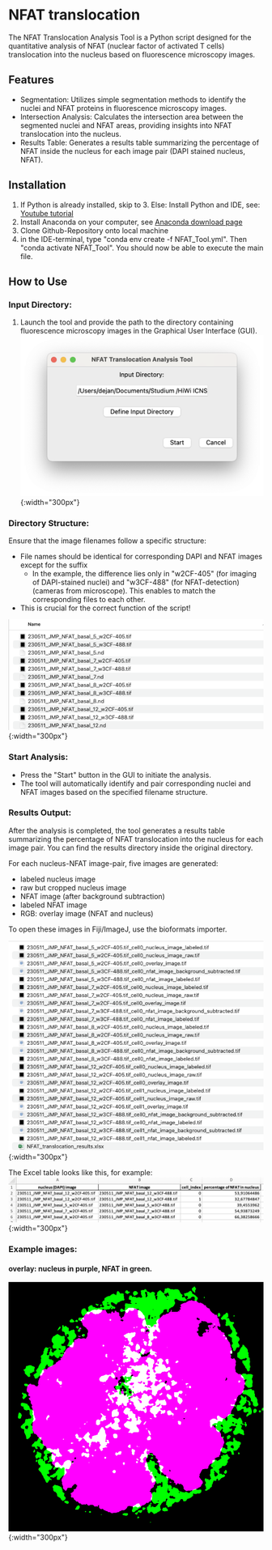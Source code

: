# NFAT translocation 
The NFAT Translocation Analysis Tool is a Python script designed for the quantitative analysis of NFAT (nuclear factor of activated T cells) translocation into the nucleus based on fluorescence microscopy images.

## Features

- Segmentation: Utilizes simple segmentation methods to identify the nuclei and NFAT proteins in fluorescence microscopy images.
- Intersection Analysis: Calculates the intersection area between the segmented nuclei and NFAT areas, providing insights into NFAT translocation into the nucleus.
- Results Table: Generates a results table summarizing the percentage of NFAT inside the nucleus for each image pair (DAPI stained nucleus, NFAT).


## Installation
1. If Python is already installed, skip to 3. Else: Install Python and IDE, see: [Youtube tutorial](https://www.youtube.com/watch?v=XQMUWhQusjo&t=1s) 
2. Install Anaconda on your computer, see [Anaconda download page](https://www.anaconda.com/download)
3. Clone Github-Repository onto local machine
4. in the IDE-terminal, type "conda env create -f NFAT_Tool.yml". Then "conda activate NFAT_Tool". You should now be able to execute the main file. 

## How to Use
### Input Directory:
1. Launch the tool and provide the path to the directory containing fluorescence microscopy images in the Graphical User Interface (GUI).
![example](images/gui_image.png){:width="300px"}

### Directory Structure:
Ensure that the image filenames follow a specific structure:
- File names should be identical for corresponding DAPI and NFAT images except for the suffix
  - In the example, the difference lies only in "w2CF-405" (for imaging of DAPI-stained nuclei) and "w3CF-488" (for NFAT-detection) (cameras from microscope). This enables to match the corresponding files to each other.
- This is crucial for the correct function of the script! 

![example](images/directory_structure_new.png){:width="300px"}

### Start Analysis:
- Press the "Start" button in the GUI to initiate the analysis.
- The tool will automatically identify and pair corresponding nuclei and NFAT images based on the specified filename structure.

### Results Output:
After the analysis is completed, the tool generates a results table summarizing the percentage of NFAT translocation into the nucleus for each image pair.
You can find the results directory inside the original directory.

For each nucleus-NFAT image-pair, five images are generated: 
- labeled nucleus image
- raw but cropped nucleus image
- NFAT image (after background subtraction)
- labeled NFAT image
- RGB: overlay image (NFAT and nucleus)

To open these images in Fiji/ImageJ, use the bioformats importer. 

![example](images/results_structure_new.png){:width="300px"}


The Excel table looks like this, for example: 
![example_2](images/results_example_2.png){:width="300px"}

### Example images:
#### overlay: nucleus in purple, NFAT in green.
![example](images/230511_JMP_NFAT_basal_5_w2CF-405.tif_cell0_overlay_image.png){:width="300px"}